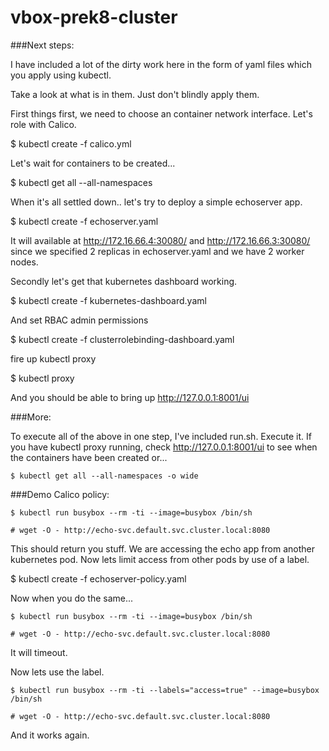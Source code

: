 # vbox-prek8-cluster

###Next steps:

I have included a lot of the dirty work here in the form of yaml files which you apply using kubectl.

Take a look at what is in them. Just don't blindly apply them.

First things first, we need to choose an container network interface. Let's role with Calico.

$ kubectl create -f calico.yml

Let's wait for containers to be created... 

$ kubectl get all --all-namespaces

When it's all settled down.. let's try to deploy a simple echoserver app.

$ kubectl create -f echoserver.yaml

It will available at http://172.16.66.4:30080/ and http://172.16.66.3:30080/ since we specified 2 replicas in echoserver.yaml and we have 2 worker nodes.

Secondly let's get that kubernetes dashboard working.

$ kubectl create -f kubernetes-dashboard.yaml

And set RBAC admin permissions

$  kubectl create -f clusterrolebinding-dashboard.yaml

fire up kubectl proxy

$ kubectl proxy

And you should be able to bring up http://127.0.0.1:8001/ui


###More:

To execute all of the above in one step, I've included run.sh. Execute it. If you have kubectl proxy running, check http://127.0.0.1:8001/ui to see when the containers have been created or...

	$ kubectl get all --all-namespaces -o wide


###Demo Calico policy:

	$ kubectl run busybox --rm -ti --image=busybox /bin/sh

	# wget -O - http://echo-svc.default.svc.cluster.local:8080

This should return you stuff. We are accessing the echo app from another kubernetes pod.
Now lets limit access from other pods by use of a label.

$ kubectl create -f echoserver-policy.yaml 

Now when you do the same...

	$ kubectl run busybox --rm -ti --image=busybox /bin/sh

	# wget -O - http://echo-svc.default.svc.cluster.local:8080

It will timeout.

Now lets use the label.

	$ kubectl run busybox --rm -ti --labels="access=true" --image=busybox /bin/sh

	# wget -O - http://echo-svc.default.svc.cluster.local:8080

And it works again. 